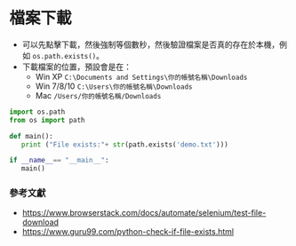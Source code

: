 # 檔案下載

- 可以先點擊下載，然後強制等個數秒，然後驗證檔案是否真的存在於本機，例如 `os.path.exists()`。
- 下載檔案的位置，預設會是在：
  - Win XP `C:\Documents and Settings\你的帳號名稱\Downloads`
  - Win 7/8/10 `C:\Users\你的帳號名稱\Downloads`
  - Mac `/Users/你的帳號名稱/Downloads`

```py
import os.path
from os import path

def main():
   print ("File exists:"+ str(path.exists('demo.txt')))

if __name__== "__main__":
   main()
```

### 參考文獻

- <https://www.browserstack.com/docs/automate/selenium/test-file-download>
- <https://www.guru99.com/python-check-if-file-exists.html>
